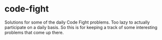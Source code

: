 # code-fight
Solutions for some of the daily Code Fight problems. Too lazy to actually participate on a daily basis. So this is for keeping a track of some interesting problems that come up there.
